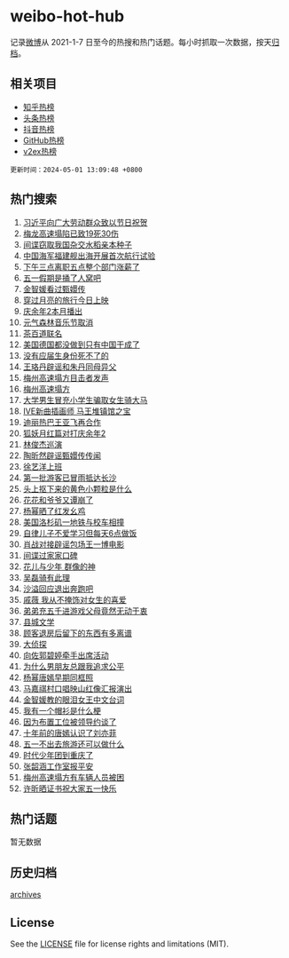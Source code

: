 # weibo-hot-hub

记录[微博](https://www.weibo.com)从 2021-1-7 日至今的热搜和热门话题。每小时抓取一次数据，按天[归档](archives)。

## 相关项目

- [知乎热榜](https://github.com/lonnyzhang423/zhihu-hot-hub)
- [头条热榜](https://github.com/lonnyzhang423/toutiao-hot-hub)
- [抖音热榜](https://github.com/lonnyzhang423/douyin-hot-hub)
- [GitHub热榜](https://github.com/lonnyzhang423/github-hot-hub)
- [v2ex热榜](https://github.com/lonnyzhang423/v2ex-hot-hub)


`更新时间：2024-05-01 13:09:48 +0800`

## 热门搜索

1. [习近平向广大劳动群众致以节日祝贺](https://m.weibo.cn/search?containerid=100103type%3D1%26t%3D10%26q%3D%23%E4%B9%A0%E8%BF%91%E5%B9%B3%E5%90%91%E5%B9%BF%E5%A4%A7%E5%8A%B3%E5%8A%A8%E7%BE%A4%E4%BC%97%E8%87%B4%E4%BB%A5%E8%8A%82%E6%97%A5%E7%A5%9D%E8%B4%BA%23&stream_entry_id=51&isnewpage=1&extparam=seat%3D1%26filter_type%3Drealtimehot%26stream_entry_id%3D51%26c_type%3D51%26q%3D%2523%25E4%25B9%25A0%25E8%25BF%2591%25E5%25B9%25B3%25E5%2590%2591%25E5%25B9%25BF%25E5%25A4%25A7%25E5%258A%25B3%25E5%258A%25A8%25E7%25BE%25A4%25E4%25BC%2597%25E8%2587%25B4%25E4%25BB%25A5%25E8%258A%2582%25E6%2597%25A5%25E7%25A5%259D%25E8%25B4%25BA%2523%26dgr%3D0%26cate%3D10103%26pos%3D0%26display_time%3D1714540187%26pre_seqid%3D1714540187124011544153)
1. [梅龙高速塌陷已致19死30伤](https://m.weibo.cn/search?containerid=100103type%3D1%26t%3D10%26q%3D%23%E6%A2%85%E9%BE%99%E9%AB%98%E9%80%9F%E5%A1%8C%E9%99%B7%E5%B7%B2%E8%87%B419%E6%AD%BB30%E4%BC%A4%23&stream_entry_id=31&isnewpage=1&extparam=seat%3D1%26stream_entry_id%3D31%26pos%3D0%26realpos%3D1%26dgr%3D0%26flag%3D2%26filter_type%3Drealtimehot%26band_rank%3D1%26c_type%3D31%26q%3D%2523%25E6%25A2%2585%25E9%25BE%2599%25E9%25AB%2598%25E9%2580%259F%25E5%25A1%258C%25E9%2599%25B7%25E5%25B7%25B2%25E8%2587%25B419%25E6%25AD%25BB30%25E4%25BC%25A4%2523%26cate%3D5001%26lcate%3D5001%26display_time%3D1714540187%26pre_seqid%3D1714540187124011544153)
1. [间谍窃取我国杂交水稻亲本种子](https://m.weibo.cn/search?containerid=100103type%3D1%26t%3D10%26q%3D%23%E9%97%B4%E8%B0%8D%E7%AA%83%E5%8F%96%E6%88%91%E5%9B%BD%E6%9D%82%E4%BA%A4%E6%B0%B4%E7%A8%BB%E4%BA%B2%E6%9C%AC%E7%A7%8D%E5%AD%90%23&stream_entry_id=31&isnewpage=1&extparam=seat%3D1%26stream_entry_id%3D31%26pos%3D1%26realpos%3D2%26dgr%3D0%26flag%3D2%26filter_type%3Drealtimehot%26band_rank%3D2%26c_type%3D31%26q%3D%2523%25E9%2597%25B4%25E8%25B0%258D%25E7%25AA%2583%25E5%258F%2596%25E6%2588%2591%25E5%259B%25BD%25E6%259D%2582%25E4%25BA%25A4%25E6%25B0%25B4%25E7%25A8%25BB%25E4%25BA%25B2%25E6%259C%25AC%25E7%25A7%258D%25E5%25AD%2590%2523%26cate%3D5001%26lcate%3D5001%26display_time%3D1714540187%26pre_seqid%3D1714540187124011544153)
1. [中国海军福建舰出海开展首次航行试验](https://m.weibo.cn/search?containerid=100103type%3D1%26t%3D10%26q%3D%23%E4%B8%AD%E5%9B%BD%E6%B5%B7%E5%86%9B%E7%A6%8F%E5%BB%BA%E8%88%B0%E5%87%BA%E6%B5%B7%E5%BC%80%E5%B1%95%E9%A6%96%E6%AC%A1%E8%88%AA%E8%A1%8C%E8%AF%95%E9%AA%8C%23&stream_entry_id=31&isnewpage=1&extparam=seat%3D1%26stream_entry_id%3D31%26pos%3D2%26realpos%3D3%26dgr%3D0%26flag%3D0%26filter_type%3Drealtimehot%26band_rank%3D3%26c_type%3D31%26q%3D%2523%25E4%25B8%25AD%25E5%259B%25BD%25E6%25B5%25B7%25E5%2586%259B%25E7%25A6%258F%25E5%25BB%25BA%25E8%2588%25B0%25E5%2587%25BA%25E6%25B5%25B7%25E5%25BC%2580%25E5%25B1%2595%25E9%25A6%2596%25E6%25AC%25A1%25E8%2588%25AA%25E8%25A1%258C%25E8%25AF%2595%25E9%25AA%258C%2523%26cate%3D5001%26lcate%3D5001%26display_time%3D1714540187%26pre_seqid%3D1714540187124011544153)
1. [下午三点离职五点整个部门涨薪了](https://m.weibo.cn/search?containerid=100103type%3D1%26t%3D10%26q%3D%23%E4%B8%8B%E5%8D%88%E4%B8%89%E7%82%B9%E7%A6%BB%E8%81%8C%E4%BA%94%E7%82%B9%E6%95%B4%E4%B8%AA%E9%83%A8%E9%97%A8%E6%B6%A8%E8%96%AA%E4%BA%86%23&stream_entry_id=31&isnewpage=1&extparam=seat%3D1%26stream_entry_id%3D31%26pos%3D3%26realpos%3D4%26dgr%3D0%26flag%3D2%26filter_type%3Drealtimehot%26band_rank%3D4%26c_type%3D31%26q%3D%2523%25E4%25B8%258B%25E5%258D%2588%25E4%25B8%2589%25E7%2582%25B9%25E7%25A6%25BB%25E8%2581%258C%25E4%25BA%2594%25E7%2582%25B9%25E6%2595%25B4%25E4%25B8%25AA%25E9%2583%25A8%25E9%2597%25A8%25E6%25B6%25A8%25E8%2596%25AA%25E4%25BA%2586%2523%26cate%3D5001%26lcate%3D5001%26display_time%3D1714540187%26pre_seqid%3D1714540187124011544153)
1. [五一假期是捅了人窝吧](https://m.weibo.cn/search?containerid=100103type%3D1%26t%3D10%26q%3D%23%E4%BA%94%E4%B8%80%E5%81%87%E6%9C%9F%E6%98%AF%E6%8D%85%E4%BA%86%E4%BA%BA%E7%AA%9D%E5%90%A7%23&stream_entry_id=31&isnewpage=1&extparam=seat%3D1%26stream_entry_id%3D31%26pos%3D4%26realpos%3D5%26dgr%3D0%26flag%3D1%26filter_type%3Drealtimehot%26band_rank%3D5%26c_type%3D31%26q%3D%2523%25E4%25BA%2594%25E4%25B8%2580%25E5%2581%2587%25E6%259C%259F%25E6%2598%25AF%25E6%258D%2585%25E4%25BA%2586%25E4%25BA%25BA%25E7%25AA%259D%25E5%2590%25A7%2523%26cate%3D5001%26lcate%3D5001%26display_time%3D1714540187%26pre_seqid%3D1714540187124011544153)
1. [金智媛看过甄嬛传](https://m.weibo.cn/search?containerid=100103type%3D1%26t%3D10%26q%3D%23%E9%87%91%E6%99%BA%E5%AA%9B%E7%9C%8B%E8%BF%87%E7%94%84%E5%AC%9B%E4%BC%A0%23&stream_entry_id=31&isnewpage=1&extparam=seat%3D1%26stream_entry_id%3D31%26pos%3D5%26realpos%3D6%26dgr%3D0%26flag%3D1%26filter_type%3Drealtimehot%26band_rank%3D6%26c_type%3D31%26q%3D%2523%25E9%2587%2591%25E6%2599%25BA%25E5%25AA%259B%25E7%259C%258B%25E8%25BF%2587%25E7%2594%2584%25E5%25AC%259B%25E4%25BC%25A0%2523%26cate%3D5001%26lcate%3D5001%26display_time%3D1714540187%26pre_seqid%3D1714540187124011544153)
1. [穿过月亮的旅行今日上映](https://m.weibo.cn/search?containerid=100103type%3D1%26t%3D10%26q%3D%23%E7%A9%BF%E8%BF%87%E6%9C%88%E4%BA%AE%E7%9A%84%E6%97%85%E8%A1%8C%E4%BB%8A%E6%97%A5%E4%B8%8A%E6%98%A0%23&stream_entry_id=31&isnewpage=1&extparam=seat%3D1%26stream_entry_id%3D31%26pos%3D6%26q%3D%2523%25E7%25A9%25BF%25E8%25BF%2587%25E6%259C%2588%25E4%25BA%25AE%25E7%259A%2584%25E6%2597%2585%25E8%25A1%258C%25E4%25BB%258A%25E6%2597%25A5%25E4%25B8%258A%25E6%2598%25A0%2523%26dgr%3D0%26adid%3D234840%26filter_type%3Drealtimehot%26band_rank%3D7%26c_type%3D31%26is_ad_pos%3D1%26topic_ad%3D1%26cate%3D5001%26lcate%3D5001%26display_time%3D1714540187%26pre_seqid%3D1714540187124011544153)
1. [庆余年2本月播出](https://m.weibo.cn/search?containerid=100103type%3D1%26t%3D10%26q%3D%23%E5%BA%86%E4%BD%99%E5%B9%B42%E6%9C%AC%E6%9C%88%E6%92%AD%E5%87%BA%23&stream_entry_id=31&isnewpage=1&extparam=seat%3D1%26stream_entry_id%3D31%26pos%3D7%26realpos%3D7%26dgr%3D0%26flag%3D0%26filter_type%3Drealtimehot%26band_rank%3D7%26c_type%3D31%26q%3D%2523%25E5%25BA%2586%25E4%25BD%2599%25E5%25B9%25B42%25E6%259C%25AC%25E6%259C%2588%25E6%2592%25AD%25E5%2587%25BA%2523%26cate%3D5001%26lcate%3D5001%26display_time%3D1714540187%26pre_seqid%3D1714540187124011544153)
1. [元气森林音乐节取消](https://m.weibo.cn/search?containerid=100103type%3D1%26t%3D10%26q%3D%E5%85%83%E6%B0%94%E6%A3%AE%E6%9E%97%E9%9F%B3%E4%B9%90%E8%8A%82%E5%8F%96%E6%B6%88&stream_entry_id=31&isnewpage=1&extparam=seat%3D1%26stream_entry_id%3D31%26pos%3D8%26realpos%3D8%26dgr%3D0%26flag%3D0%26filter_type%3Drealtimehot%26band_rank%3D8%26c_type%3D31%26q%3D%25E5%2585%2583%25E6%25B0%2594%25E6%25A3%25AE%25E6%259E%2597%25E9%259F%25B3%25E4%25B9%2590%25E8%258A%2582%25E5%258F%2596%25E6%25B6%2588%26cate%3D5001%26lcate%3D5001%26display_time%3D1714540187%26pre_seqid%3D1714540187124011544153)
1. [茶百道联名](https://m.weibo.cn/search?containerid=100103type%3D1%26t%3D10%26q%3D%E8%8C%B6%E7%99%BE%E9%81%93%E8%81%94%E5%90%8D&stream_entry_id=31&isnewpage=1&extparam=seat%3D1%26stream_entry_id%3D31%26pos%3D9%26realpos%3D9%26dgr%3D0%26flag%3D1%26filter_type%3Drealtimehot%26band_rank%3D9%26c_type%3D31%26q%3D%25E8%258C%25B6%25E7%2599%25BE%25E9%2581%2593%25E8%2581%2594%25E5%2590%258D%26cate%3D5001%26lcate%3D5001%26display_time%3D1714540187%26pre_seqid%3D1714540187124011544153)
1. [美国德国都没做到只有中国干成了](https://m.weibo.cn/search?containerid=100103type%3D1%26t%3D10%26q%3D%23%E7%BE%8E%E5%9B%BD%E5%BE%B7%E5%9B%BD%E9%83%BD%E6%B2%A1%E5%81%9A%E5%88%B0%E5%8F%AA%E6%9C%89%E4%B8%AD%E5%9B%BD%E5%B9%B2%E6%88%90%E4%BA%86%23&stream_entry_id=31&isnewpage=1&extparam=seat%3D1%26stream_entry_id%3D31%26pos%3D10%26realpos%3D10%26dgr%3D0%26flag%3D0%26filter_type%3Drealtimehot%26band_rank%3D10%26c_type%3D31%26q%3D%2523%25E7%25BE%258E%25E5%259B%25BD%25E5%25BE%25B7%25E5%259B%25BD%25E9%2583%25BD%25E6%25B2%25A1%25E5%2581%259A%25E5%2588%25B0%25E5%258F%25AA%25E6%259C%2589%25E4%25B8%25AD%25E5%259B%25BD%25E5%25B9%25B2%25E6%2588%2590%25E4%25BA%2586%2523%26cate%3D5001%26lcate%3D5001%26display_time%3D1714540187%26pre_seqid%3D1714540187124011544153)
1. [没有应届生身份死不了的](https://m.weibo.cn/search?containerid=100103type%3D1%26t%3D10%26q%3D%23%E6%B2%A1%E6%9C%89%E5%BA%94%E5%B1%8A%E7%94%9F%E8%BA%AB%E4%BB%BD%E6%AD%BB%E4%B8%8D%E4%BA%86%E7%9A%84%23&stream_entry_id=31&isnewpage=1&extparam=seat%3D1%26stream_entry_id%3D31%26pos%3D11%26realpos%3D11%26dgr%3D0%26flag%3D2%26filter_type%3Drealtimehot%26band_rank%3D11%26c_type%3D31%26q%3D%2523%25E6%25B2%25A1%25E6%259C%2589%25E5%25BA%2594%25E5%25B1%258A%25E7%2594%259F%25E8%25BA%25AB%25E4%25BB%25BD%25E6%25AD%25BB%25E4%25B8%258D%25E4%25BA%2586%25E7%259A%2584%2523%26cate%3D5001%26lcate%3D5001%26display_time%3D1714540187%26pre_seqid%3D1714540187124011544153)
1. [王珞丹辟谣和朱丹同母异父](https://m.weibo.cn/search?containerid=100103type%3D1%26t%3D10%26q%3D%23%E7%8E%8B%E7%8F%9E%E4%B8%B9%E8%BE%9F%E8%B0%A3%E5%92%8C%E6%9C%B1%E4%B8%B9%E5%90%8C%E6%AF%8D%E5%BC%82%E7%88%B6%23&stream_entry_id=31&isnewpage=1&extparam=seat%3D1%26stream_entry_id%3D31%26pos%3D12%26realpos%3D12%26dgr%3D0%26flag%3D1%26filter_type%3Drealtimehot%26band_rank%3D12%26c_type%3D31%26q%3D%2523%25E7%258E%258B%25E7%258F%259E%25E4%25B8%25B9%25E8%25BE%259F%25E8%25B0%25A3%25E5%2592%258C%25E6%259C%25B1%25E4%25B8%25B9%25E5%2590%258C%25E6%25AF%258D%25E5%25BC%2582%25E7%2588%25B6%2523%26cate%3D5001%26lcate%3D5001%26display_time%3D1714540187%26pre_seqid%3D1714540187124011544153)
1. [梅州高速塌方目击者发声](https://m.weibo.cn/search?containerid=100103type%3D1%26t%3D10%26q%3D%23%E6%A2%85%E5%B7%9E%E9%AB%98%E9%80%9F%E5%A1%8C%E6%96%B9%E7%9B%AE%E5%87%BB%E8%80%85%E5%8F%91%E5%A3%B0%23&stream_entry_id=31&isnewpage=1&extparam=seat%3D1%26stream_entry_id%3D31%26pos%3D13%26realpos%3D13%26dgr%3D0%26flag%3D2%26filter_type%3Drealtimehot%26band_rank%3D13%26c_type%3D31%26q%3D%2523%25E6%25A2%2585%25E5%25B7%259E%25E9%25AB%2598%25E9%2580%259F%25E5%25A1%258C%25E6%2596%25B9%25E7%259B%25AE%25E5%2587%25BB%25E8%2580%2585%25E5%258F%2591%25E5%25A3%25B0%2523%26cate%3D5001%26lcate%3D5001%26display_time%3D1714540187%26pre_seqid%3D1714540187124011544153)
1. [梅州高速塌方](https://m.weibo.cn/search?containerid=100103type%3D1%26t%3D10%26q%3D%E6%A2%85%E5%B7%9E%E9%AB%98%E9%80%9F%E5%A1%8C%E6%96%B9&stream_entry_id=31&isnewpage=1&extparam=seat%3D1%26stream_entry_id%3D31%26pos%3D14%26realpos%3D14%26dgr%3D0%26flag%3D0%26filter_type%3Drealtimehot%26band_rank%3D14%26c_type%3D31%26q%3D%25E6%25A2%2585%25E5%25B7%259E%25E9%25AB%2598%25E9%2580%259F%25E5%25A1%258C%25E6%2596%25B9%26cate%3D5001%26lcate%3D5001%26display_time%3D1714540187%26pre_seqid%3D1714540187124011544153)
1. [大学男生冒充小学生骗取女生骑大马](https://m.weibo.cn/search?containerid=100103type%3D1%26t%3D10%26q%3D%23%E5%A4%A7%E5%AD%A6%E7%94%B7%E7%94%9F%E5%86%92%E5%85%85%E5%B0%8F%E5%AD%A6%E7%94%9F%E9%AA%97%E5%8F%96%E5%A5%B3%E7%94%9F%E9%AA%91%E5%A4%A7%E9%A9%AC%23&stream_entry_id=31&isnewpage=1&extparam=seat%3D1%26stream_entry_id%3D31%26pos%3D15%26realpos%3D15%26dgr%3D0%26flag%3D0%26filter_type%3Drealtimehot%26band_rank%3D15%26c_type%3D31%26q%3D%2523%25E5%25A4%25A7%25E5%25AD%25A6%25E7%2594%25B7%25E7%2594%259F%25E5%2586%2592%25E5%2585%2585%25E5%25B0%258F%25E5%25AD%25A6%25E7%2594%259F%25E9%25AA%2597%25E5%258F%2596%25E5%25A5%25B3%25E7%2594%259F%25E9%25AA%2591%25E5%25A4%25A7%25E9%25A9%25AC%2523%26cate%3D5001%26lcate%3D5001%26display_time%3D1714540187%26pre_seqid%3D1714540187124011544153)
1. [IVE新曲插画师 马王堆镇馆之宝](https://m.weibo.cn/search?containerid=100103type%3D1%26t%3D10%26q%3DIVE%E6%96%B0%E6%9B%B2%E6%8F%92%E7%94%BB%E5%B8%88+%E9%A9%AC%E7%8E%8B%E5%A0%86%E9%95%87%E9%A6%86%E4%B9%8B%E5%AE%9D&stream_entry_id=31&isnewpage=1&extparam=seat%3D1%26stream_entry_id%3D31%26pos%3D16%26realpos%3D16%26dgr%3D0%26flag%3D1%26filter_type%3Drealtimehot%26band_rank%3D16%26c_type%3D31%26q%3DIVE%25E6%2596%25B0%25E6%259B%25B2%25E6%258F%2592%25E7%2594%25BB%25E5%25B8%2588%2520%25E9%25A9%25AC%25E7%258E%258B%25E5%25A0%2586%25E9%2595%2587%25E9%25A6%2586%25E4%25B9%258B%25E5%25AE%259D%26cate%3D5001%26lcate%3D5001%26display_time%3D1714540187%26pre_seqid%3D1714540187124011544153)
1. [迪丽热巴王亚飞再合作](https://m.weibo.cn/search?containerid=100103type%3D1%26t%3D10%26q%3D%23%E8%BF%AA%E4%B8%BD%E7%83%AD%E5%B7%B4%E7%8E%8B%E4%BA%9A%E9%A3%9E%E5%86%8D%E5%90%88%E4%BD%9C%23&stream_entry_id=31&isnewpage=1&extparam=seat%3D1%26stream_entry_id%3D31%26pos%3D17%26realpos%3D17%26dgr%3D0%26flag%3D0%26filter_type%3Drealtimehot%26band_rank%3D17%26c_type%3D31%26q%3D%2523%25E8%25BF%25AA%25E4%25B8%25BD%25E7%2583%25AD%25E5%25B7%25B4%25E7%258E%258B%25E4%25BA%259A%25E9%25A3%259E%25E5%2586%258D%25E5%2590%2588%25E4%25BD%259C%2523%26cate%3D5001%26lcate%3D5001%26display_time%3D1714540187%26pre_seqid%3D1714540187124011544153)
1. [狐妖月红篇对打庆余年2](https://m.weibo.cn/search?containerid=100103type%3D1%26t%3D10%26q%3D%23%E7%8B%90%E5%A6%96%E6%9C%88%E7%BA%A2%E7%AF%87%E5%AF%B9%E6%89%93%E5%BA%86%E4%BD%99%E5%B9%B42%23&stream_entry_id=31&isnewpage=1&extparam=seat%3D1%26stream_entry_id%3D31%26pos%3D18%26realpos%3D18%26dgr%3D0%26flag%3D1%26filter_type%3Drealtimehot%26band_rank%3D18%26c_type%3D31%26q%3D%2523%25E7%258B%2590%25E5%25A6%2596%25E6%259C%2588%25E7%25BA%25A2%25E7%25AF%2587%25E5%25AF%25B9%25E6%2589%2593%25E5%25BA%2586%25E4%25BD%2599%25E5%25B9%25B42%2523%26cate%3D5001%26lcate%3D5001%26display_time%3D1714540187%26pre_seqid%3D1714540187124011544153)
1. [林俊杰巡演](https://m.weibo.cn/search?containerid=100103type%3D1%26t%3D10%26q%3D%E6%9E%97%E4%BF%8A%E6%9D%B0%E5%B7%A1%E6%BC%94&stream_entry_id=31&isnewpage=1&extparam=seat%3D1%26stream_entry_id%3D31%26pos%3D19%26realpos%3D19%26dgr%3D0%26flag%3D1%26filter_type%3Drealtimehot%26band_rank%3D19%26c_type%3D31%26q%3D%25E6%259E%2597%25E4%25BF%258A%25E6%259D%25B0%25E5%25B7%25A1%25E6%25BC%2594%26cate%3D5001%26lcate%3D5001%26display_time%3D1714540187%26pre_seqid%3D1714540187124011544153)
1. [陶昕然辟谣甄嬛传传闻](https://m.weibo.cn/search?containerid=100103type%3D1%26t%3D10%26q%3D%23%E9%99%B6%E6%98%95%E7%84%B6%E8%BE%9F%E8%B0%A3%E7%94%84%E5%AC%9B%E4%BC%A0%E4%BC%A0%E9%97%BB%23&stream_entry_id=31&isnewpage=1&extparam=seat%3D1%26stream_entry_id%3D31%26pos%3D20%26realpos%3D20%26dgr%3D0%26flag%3D1%26filter_type%3Drealtimehot%26band_rank%3D20%26c_type%3D31%26q%3D%2523%25E9%2599%25B6%25E6%2598%2595%25E7%2584%25B6%25E8%25BE%259F%25E8%25B0%25A3%25E7%2594%2584%25E5%25AC%259B%25E4%25BC%25A0%25E4%25BC%25A0%25E9%2597%25BB%2523%26cate%3D5001%26lcate%3D5001%26display_time%3D1714540187%26pre_seqid%3D1714540187124011544153)
1. [徐艺洋上班](https://m.weibo.cn/search?containerid=100103type%3D1%26t%3D10%26q%3D%E5%BE%90%E8%89%BA%E6%B4%8B%E4%B8%8A%E7%8F%AD&stream_entry_id=31&isnewpage=1&extparam=seat%3D1%26stream_entry_id%3D31%26pos%3D21%26realpos%3D21%26dgr%3D0%26flag%3D1%26filter_type%3Drealtimehot%26band_rank%3D21%26c_type%3D31%26q%3D%25E5%25BE%2590%25E8%2589%25BA%25E6%25B4%258B%25E4%25B8%258A%25E7%258F%25AD%26cate%3D5001%26lcate%3D5001%26display_time%3D1714540187%26pre_seqid%3D1714540187124011544153)
1. [第一批游客已冒雨抵达长沙](https://m.weibo.cn/search?containerid=100103type%3D1%26t%3D10%26q%3D%23%E7%AC%AC%E4%B8%80%E6%89%B9%E6%B8%B8%E5%AE%A2%E5%B7%B2%E5%86%92%E9%9B%A8%E6%8A%B5%E8%BE%BE%E9%95%BF%E6%B2%99%23&stream_entry_id=31&isnewpage=1&extparam=seat%3D1%26stream_entry_id%3D31%26pos%3D22%26realpos%3D22%26dgr%3D0%26flag%3D32768%26filter_type%3Drealtimehot%26band_rank%3D22%26c_type%3D31%26q%3D%2523%25E7%25AC%25AC%25E4%25B8%2580%25E6%2589%25B9%25E6%25B8%25B8%25E5%25AE%25A2%25E5%25B7%25B2%25E5%2586%2592%25E9%259B%25A8%25E6%258A%25B5%25E8%25BE%25BE%25E9%2595%25BF%25E6%25B2%2599%2523%26cate%3D5001%26lcate%3D5001%26display_time%3D1714540187%26pre_seqid%3D1714540187124011544153)
1. [头上抠下来的黄色小颗粒是什么](https://m.weibo.cn/search?containerid=100103type%3D1%26t%3D10%26q%3D%23%E5%A4%B4%E4%B8%8A%E6%8A%A0%E4%B8%8B%E6%9D%A5%E7%9A%84%E9%BB%84%E8%89%B2%E5%B0%8F%E9%A2%97%E7%B2%92%E6%98%AF%E4%BB%80%E4%B9%88%23&stream_entry_id=31&isnewpage=1&extparam=seat%3D1%26stream_entry_id%3D31%26pos%3D23%26realpos%3D23%26dgr%3D0%26flag%3D0%26filter_type%3Drealtimehot%26band_rank%3D23%26c_type%3D31%26q%3D%2523%25E5%25A4%25B4%25E4%25B8%258A%25E6%258A%25A0%25E4%25B8%258B%25E6%259D%25A5%25E7%259A%2584%25E9%25BB%2584%25E8%2589%25B2%25E5%25B0%258F%25E9%25A2%2597%25E7%25B2%2592%25E6%2598%25AF%25E4%25BB%2580%25E4%25B9%2588%2523%26cate%3D5001%26lcate%3D5001%26display_time%3D1714540187%26pre_seqid%3D1714540187124011544153)
1. [花花和爷爷又谭崩了](https://m.weibo.cn/search?containerid=100103type%3D1%26t%3D10%26q%3D%23%E8%8A%B1%E8%8A%B1%E5%92%8C%E7%88%B7%E7%88%B7%E5%8F%88%E8%B0%AD%E5%B4%A9%E4%BA%86%23&stream_entry_id=31&isnewpage=1&extparam=seat%3D1%26stream_entry_id%3D31%26pos%3D24%26realpos%3D24%26dgr%3D0%26flag%3D0%26filter_type%3Drealtimehot%26band_rank%3D24%26c_type%3D31%26q%3D%2523%25E8%258A%25B1%25E8%258A%25B1%25E5%2592%258C%25E7%2588%25B7%25E7%2588%25B7%25E5%258F%2588%25E8%25B0%25AD%25E5%25B4%25A9%25E4%25BA%2586%2523%26cate%3D5001%26lcate%3D5001%26display_time%3D1714540187%26pre_seqid%3D1714540187124011544153)
1. [杨幂晒了红发幺鸡](https://m.weibo.cn/search?containerid=100103type%3D1%26t%3D10%26q%3D%23%E6%9D%A8%E5%B9%82%E6%99%92%E4%BA%86%E7%BA%A2%E5%8F%91%E5%B9%BA%E9%B8%A1%23&stream_entry_id=31&isnewpage=1&extparam=seat%3D1%26stream_entry_id%3D31%26pos%3D25%26realpos%3D25%26dgr%3D0%26flag%3D1%26filter_type%3Drealtimehot%26band_rank%3D25%26c_type%3D31%26q%3D%2523%25E6%259D%25A8%25E5%25B9%2582%25E6%2599%2592%25E4%25BA%2586%25E7%25BA%25A2%25E5%258F%2591%25E5%25B9%25BA%25E9%25B8%25A1%2523%26cate%3D5001%26lcate%3D5001%26display_time%3D1714540187%26pre_seqid%3D1714540187124011544153)
1. [美国洛杉矶一地铁与校车相撞](https://m.weibo.cn/search?containerid=100103type%3D1%26t%3D10%26q%3D%23%E7%BE%8E%E5%9B%BD%E6%B4%9B%E6%9D%89%E7%9F%B6%E4%B8%80%E5%9C%B0%E9%93%81%E4%B8%8E%E6%A0%A1%E8%BD%A6%E7%9B%B8%E6%92%9E%23&stream_entry_id=31&isnewpage=1&extparam=seat%3D1%26stream_entry_id%3D31%26pos%3D26%26realpos%3D26%26dgr%3D0%26flag%3D1%26filter_type%3Drealtimehot%26band_rank%3D26%26c_type%3D31%26q%3D%2523%25E7%25BE%258E%25E5%259B%25BD%25E6%25B4%259B%25E6%259D%2589%25E7%259F%25B6%25E4%25B8%2580%25E5%259C%25B0%25E9%2593%2581%25E4%25B8%258E%25E6%25A0%25A1%25E8%25BD%25A6%25E7%259B%25B8%25E6%2592%259E%2523%26cate%3D5001%26lcate%3D5001%26display_time%3D1714540187%26pre_seqid%3D1714540187124011544153)
1. [自律儿子不爱学习但每天6点做饭](https://m.weibo.cn/search?containerid=100103type%3D1%26t%3D10%26q%3D%23%E8%87%AA%E5%BE%8B%E5%84%BF%E5%AD%90%E4%B8%8D%E7%88%B1%E5%AD%A6%E4%B9%A0%E4%BD%86%E6%AF%8F%E5%A4%A96%E7%82%B9%E5%81%9A%E9%A5%AD%23&stream_entry_id=31&isnewpage=1&extparam=seat%3D1%26stream_entry_id%3D31%26pos%3D27%26realpos%3D27%26dgr%3D0%26flag%3D32768%26filter_type%3Drealtimehot%26band_rank%3D27%26c_type%3D31%26q%3D%2523%25E8%2587%25AA%25E5%25BE%258B%25E5%2584%25BF%25E5%25AD%2590%25E4%25B8%258D%25E7%2588%25B1%25E5%25AD%25A6%25E4%25B9%25A0%25E4%25BD%2586%25E6%25AF%258F%25E5%25A4%25A96%25E7%2582%25B9%25E5%2581%259A%25E9%25A5%25AD%2523%26cate%3D5001%26lcate%3D5001%26display_time%3D1714540187%26pre_seqid%3D1714540187124011544153)
1. [肖战对接辟谣包场王一博电影](https://m.weibo.cn/search?containerid=100103type%3D1%26t%3D10%26q%3D%23%E8%82%96%E6%88%98%E5%AF%B9%E6%8E%A5%E8%BE%9F%E8%B0%A3%E5%8C%85%E5%9C%BA%E7%8E%8B%E4%B8%80%E5%8D%9A%E7%94%B5%E5%BD%B1%23&stream_entry_id=31&isnewpage=1&extparam=seat%3D1%26stream_entry_id%3D31%26pos%3D28%26realpos%3D28%26dgr%3D0%26flag%3D0%26filter_type%3Drealtimehot%26band_rank%3D28%26c_type%3D31%26q%3D%2523%25E8%2582%2596%25E6%2588%2598%25E5%25AF%25B9%25E6%258E%25A5%25E8%25BE%259F%25E8%25B0%25A3%25E5%258C%2585%25E5%259C%25BA%25E7%258E%258B%25E4%25B8%2580%25E5%258D%259A%25E7%2594%25B5%25E5%25BD%25B1%2523%26cate%3D5001%26lcate%3D5001%26display_time%3D1714540187%26pre_seqid%3D1714540187124011544153)
1. [间谍过家家口碑](https://m.weibo.cn/search?containerid=100103type%3D1%26t%3D10%26q%3D%23%E9%97%B4%E8%B0%8D%E8%BF%87%E5%AE%B6%E5%AE%B6%E5%8F%A3%E7%A2%91%23&stream_entry_id=31&isnewpage=1&extparam=seat%3D1%26stream_entry_id%3D31%26pos%3D29%26realpos%3D29%26dgr%3D0%26flag%3D1%26filter_type%3Drealtimehot%26band_rank%3D29%26c_type%3D31%26q%3D%2523%25E9%2597%25B4%25E8%25B0%258D%25E8%25BF%2587%25E5%25AE%25B6%25E5%25AE%25B6%25E5%258F%25A3%25E7%25A2%2591%2523%26cate%3D5001%26lcate%3D5001%26display_time%3D1714540187%26pre_seqid%3D1714540187124011544153)
1. [花儿与少年 群像的神](https://m.weibo.cn/search?containerid=100103type%3D1%26t%3D10%26q%3D%E8%8A%B1%E5%84%BF%E4%B8%8E%E5%B0%91%E5%B9%B4+%E7%BE%A4%E5%83%8F%E7%9A%84%E7%A5%9E&stream_entry_id=31&isnewpage=1&extparam=seat%3D1%26stream_entry_id%3D31%26pos%3D30%26realpos%3D30%26dgr%3D0%26flag%3D1%26filter_type%3Drealtimehot%26band_rank%3D30%26c_type%3D31%26q%3D%25E8%258A%25B1%25E5%2584%25BF%25E4%25B8%258E%25E5%25B0%2591%25E5%25B9%25B4%2520%25E7%25BE%25A4%25E5%2583%258F%25E7%259A%2584%25E7%25A5%259E%26cate%3D5001%26lcate%3D5001%26display_time%3D1714540187%26pre_seqid%3D1714540187124011544153)
1. [吴磊骑有此理](https://m.weibo.cn/search?containerid=100103type%3D1%26t%3D10%26q%3D%E5%90%B4%E7%A3%8A%E9%AA%91%E6%9C%89%E6%AD%A4%E7%90%86&stream_entry_id=31&isnewpage=1&extparam=seat%3D1%26stream_entry_id%3D31%26pos%3D31%26realpos%3D31%26dgr%3D0%26flag%3D1%26filter_type%3Drealtimehot%26band_rank%3D31%26c_type%3D31%26q%3D%25E5%2590%25B4%25E7%25A3%258A%25E9%25AA%2591%25E6%259C%2589%25E6%25AD%25A4%25E7%2590%2586%26cate%3D5001%26lcate%3D5001%26display_time%3D1714540187%26pre_seqid%3D1714540187124011544153)
1. [沙溢回应退出奔跑吧](https://m.weibo.cn/search?containerid=100103type%3D1%26t%3D10%26q%3D%23%E6%B2%99%E6%BA%A2%E5%9B%9E%E5%BA%94%E9%80%80%E5%87%BA%E5%A5%94%E8%B7%91%E5%90%A7%23&stream_entry_id=31&isnewpage=1&extparam=seat%3D1%26stream_entry_id%3D31%26pos%3D32%26realpos%3D32%26dgr%3D0%26flag%3D0%26filter_type%3Drealtimehot%26band_rank%3D32%26c_type%3D31%26q%3D%2523%25E6%25B2%2599%25E6%25BA%25A2%25E5%259B%259E%25E5%25BA%2594%25E9%2580%2580%25E5%2587%25BA%25E5%25A5%2594%25E8%25B7%2591%25E5%2590%25A7%2523%26cate%3D5001%26lcate%3D5001%26display_time%3D1714540187%26pre_seqid%3D1714540187124011544153)
1. [戚薇 我从不掩饰对女生的喜爱](https://m.weibo.cn/search?containerid=100103type%3D1%26t%3D10%26q%3D%E6%88%9A%E8%96%87+%E6%88%91%E4%BB%8E%E4%B8%8D%E6%8E%A9%E9%A5%B0%E5%AF%B9%E5%A5%B3%E7%94%9F%E7%9A%84%E5%96%9C%E7%88%B1&stream_entry_id=31&isnewpage=1&extparam=seat%3D1%26stream_entry_id%3D31%26pos%3D33%26realpos%3D33%26dgr%3D0%26flag%3D0%26filter_type%3Drealtimehot%26band_rank%3D33%26c_type%3D31%26q%3D%25E6%2588%259A%25E8%2596%2587%2520%25E6%2588%2591%25E4%25BB%258E%25E4%25B8%258D%25E6%258E%25A9%25E9%25A5%25B0%25E5%25AF%25B9%25E5%25A5%25B3%25E7%2594%259F%25E7%259A%2584%25E5%2596%259C%25E7%2588%25B1%26cate%3D5001%26lcate%3D5001%26display_time%3D1714540187%26pre_seqid%3D1714540187124011544153)
1. [弟弟充五千进游戏父母竟然无动于衷](https://m.weibo.cn/search?containerid=100103type%3D1%26t%3D10%26q%3D%23%E5%BC%9F%E5%BC%9F%E5%85%85%E4%BA%94%E5%8D%83%E8%BF%9B%E6%B8%B8%E6%88%8F%E7%88%B6%E6%AF%8D%E7%AB%9F%E7%84%B6%E6%97%A0%E5%8A%A8%E4%BA%8E%E8%A1%B7%23&stream_entry_id=31&isnewpage=1&extparam=seat%3D1%26stream_entry_id%3D31%26pos%3D34%26realpos%3D34%26dgr%3D0%26flag%3D1%26filter_type%3Drealtimehot%26band_rank%3D34%26c_type%3D31%26q%3D%2523%25E5%25BC%259F%25E5%25BC%259F%25E5%2585%2585%25E4%25BA%2594%25E5%258D%2583%25E8%25BF%259B%25E6%25B8%25B8%25E6%2588%258F%25E7%2588%25B6%25E6%25AF%258D%25E7%25AB%259F%25E7%2584%25B6%25E6%2597%25A0%25E5%258A%25A8%25E4%25BA%258E%25E8%25A1%25B7%2523%26cate%3D5001%26lcate%3D5001%26display_time%3D1714540187%26pre_seqid%3D1714540187124011544153)
1. [县城文学](https://m.weibo.cn/search?containerid=100103type%3D1%26t%3D10%26q%3D%E5%8E%BF%E5%9F%8E%E6%96%87%E5%AD%A6&stream_entry_id=31&isnewpage=1&extparam=seat%3D1%26stream_entry_id%3D31%26pos%3D35%26realpos%3D35%26dgr%3D0%26flag%3D1%26filter_type%3Drealtimehot%26band_rank%3D35%26c_type%3D31%26q%3D%25E5%258E%25BF%25E5%259F%258E%25E6%2596%2587%25E5%25AD%25A6%26cate%3D5001%26lcate%3D5001%26display_time%3D1714540187%26pre_seqid%3D1714540187124011544153)
1. [顾客退房后留下的东西有多离谱](https://m.weibo.cn/search?containerid=100103type%3D1%26t%3D10%26q%3D%23%E9%A1%BE%E5%AE%A2%E9%80%80%E6%88%BF%E5%90%8E%E7%95%99%E4%B8%8B%E7%9A%84%E4%B8%9C%E8%A5%BF%E6%9C%89%E5%A4%9A%E7%A6%BB%E8%B0%B1%23&stream_entry_id=31&isnewpage=1&extparam=seat%3D1%26stream_entry_id%3D31%26pos%3D36%26realpos%3D36%26dgr%3D0%26flag%3D0%26filter_type%3Drealtimehot%26band_rank%3D36%26c_type%3D31%26q%3D%2523%25E9%25A1%25BE%25E5%25AE%25A2%25E9%2580%2580%25E6%2588%25BF%25E5%2590%258E%25E7%2595%2599%25E4%25B8%258B%25E7%259A%2584%25E4%25B8%259C%25E8%25A5%25BF%25E6%259C%2589%25E5%25A4%259A%25E7%25A6%25BB%25E8%25B0%25B1%2523%26cate%3D5001%26lcate%3D5001%26display_time%3D1714540187%26pre_seqid%3D1714540187124011544153)
1. [大侦探](https://m.weibo.cn/search?containerid=100103type%3D1%26t%3D10%26q%3D%E5%A4%A7%E4%BE%A6%E6%8E%A2&stream_entry_id=31&isnewpage=1&extparam=seat%3D1%26stream_entry_id%3D31%26pos%3D37%26realpos%3D37%26dgr%3D0%26flag%3D1%26filter_type%3Drealtimehot%26band_rank%3D37%26c_type%3D31%26q%3D%25E5%25A4%25A7%25E4%25BE%25A6%25E6%258E%25A2%26cate%3D5001%26lcate%3D5001%26display_time%3D1714540187%26pre_seqid%3D1714540187124011544153)
1. [向佐郭碧婷牵手出席活动](https://m.weibo.cn/search?containerid=100103type%3D1%26t%3D10%26q%3D%23%E5%90%91%E4%BD%90%E9%83%AD%E7%A2%A7%E5%A9%B7%E7%89%B5%E6%89%8B%E5%87%BA%E5%B8%AD%E6%B4%BB%E5%8A%A8%23&stream_entry_id=31&isnewpage=1&extparam=seat%3D1%26stream_entry_id%3D31%26pos%3D38%26realpos%3D38%26dgr%3D0%26flag%3D1%26filter_type%3Drealtimehot%26band_rank%3D38%26c_type%3D31%26q%3D%2523%25E5%2590%2591%25E4%25BD%2590%25E9%2583%25AD%25E7%25A2%25A7%25E5%25A9%25B7%25E7%2589%25B5%25E6%2589%258B%25E5%2587%25BA%25E5%25B8%25AD%25E6%25B4%25BB%25E5%258A%25A8%2523%26cate%3D5001%26lcate%3D5001%26display_time%3D1714540187%26pre_seqid%3D1714540187124011544153)
1. [为什么男朋友总跟我追求公平](https://m.weibo.cn/search?containerid=100103type%3D1%26t%3D10%26q%3D%23%E4%B8%BA%E4%BB%80%E4%B9%88%E7%94%B7%E6%9C%8B%E5%8F%8B%E6%80%BB%E8%B7%9F%E6%88%91%E8%BF%BD%E6%B1%82%E5%85%AC%E5%B9%B3%23&stream_entry_id=31&isnewpage=1&extparam=seat%3D1%26stream_entry_id%3D31%26pos%3D39%26realpos%3D39%26dgr%3D0%26flag%3D0%26filter_type%3Drealtimehot%26band_rank%3D39%26c_type%3D31%26q%3D%2523%25E4%25B8%25BA%25E4%25BB%2580%25E4%25B9%2588%25E7%2594%25B7%25E6%259C%258B%25E5%258F%258B%25E6%2580%25BB%25E8%25B7%259F%25E6%2588%2591%25E8%25BF%25BD%25E6%25B1%2582%25E5%2585%25AC%25E5%25B9%25B3%2523%26cate%3D5001%26lcate%3D5001%26display_time%3D1714540187%26pre_seqid%3D1714540187124011544153)
1. [杨幂唐嫣早期同框照](https://m.weibo.cn/search?containerid=100103type%3D1%26t%3D10%26q%3D%23%E6%9D%A8%E5%B9%82%E5%94%90%E5%AB%A3%E6%97%A9%E6%9C%9F%E5%90%8C%E6%A1%86%E7%85%A7%23&stream_entry_id=31&isnewpage=1&extparam=seat%3D1%26stream_entry_id%3D31%26pos%3D40%26realpos%3D40%26dgr%3D0%26flag%3D1%26filter_type%3Drealtimehot%26band_rank%3D40%26c_type%3D31%26q%3D%2523%25E6%259D%25A8%25E5%25B9%2582%25E5%2594%2590%25E5%25AB%25A3%25E6%2597%25A9%25E6%259C%259F%25E5%2590%258C%25E6%25A1%2586%25E7%2585%25A7%2523%26cate%3D5001%26lcate%3D5001%26display_time%3D1714540187%26pre_seqid%3D1714540187124011544153)
1. [马嘉祺村口唱映山红像汇报演出](https://m.weibo.cn/search?containerid=100103type%3D1%26t%3D10%26q%3D%23%E9%A9%AC%E5%98%89%E7%A5%BA%E6%9D%91%E5%8F%A3%E5%94%B1%E6%98%A0%E5%B1%B1%E7%BA%A2%E5%83%8F%E6%B1%87%E6%8A%A5%E6%BC%94%E5%87%BA%23&stream_entry_id=31&isnewpage=1&extparam=seat%3D1%26stream_entry_id%3D31%26pos%3D41%26realpos%3D41%26dgr%3D0%26flag%3D1%26filter_type%3Drealtimehot%26band_rank%3D41%26c_type%3D31%26q%3D%2523%25E9%25A9%25AC%25E5%2598%2589%25E7%25A5%25BA%25E6%259D%2591%25E5%258F%25A3%25E5%2594%25B1%25E6%2598%25A0%25E5%25B1%25B1%25E7%25BA%25A2%25E5%2583%258F%25E6%25B1%2587%25E6%258A%25A5%25E6%25BC%2594%25E5%2587%25BA%2523%26cate%3D5001%26lcate%3D5001%26display_time%3D1714540187%26pre_seqid%3D1714540187124011544153)
1. [金智媛教的眼泪女王中文台词](https://m.weibo.cn/search?containerid=100103type%3D1%26t%3D10%26q%3D%23%E9%87%91%E6%99%BA%E5%AA%9B%E6%95%99%E7%9A%84%E7%9C%BC%E6%B3%AA%E5%A5%B3%E7%8E%8B%E4%B8%AD%E6%96%87%E5%8F%B0%E8%AF%8D%23&stream_entry_id=31&isnewpage=1&extparam=seat%3D1%26stream_entry_id%3D31%26pos%3D42%26realpos%3D42%26dgr%3D0%26flag%3D1%26filter_type%3Drealtimehot%26band_rank%3D42%26c_type%3D31%26q%3D%2523%25E9%2587%2591%25E6%2599%25BA%25E5%25AA%259B%25E6%2595%2599%25E7%259A%2584%25E7%259C%25BC%25E6%25B3%25AA%25E5%25A5%25B3%25E7%258E%258B%25E4%25B8%25AD%25E6%2596%2587%25E5%258F%25B0%25E8%25AF%258D%2523%26cate%3D5001%26lcate%3D5001%26display_time%3D1714540187%26pre_seqid%3D1714540187124011544153)
1. [我有一个帽衫是什么梗](https://m.weibo.cn/search?containerid=100103type%3D1%26t%3D10%26q%3D%23%E6%88%91%E6%9C%89%E4%B8%80%E4%B8%AA%E5%B8%BD%E8%A1%AB%E6%98%AF%E4%BB%80%E4%B9%88%E6%A2%97%23&stream_entry_id=31&isnewpage=1&extparam=seat%3D1%26stream_entry_id%3D31%26pos%3D43%26realpos%3D43%26dgr%3D0%26flag%3D1%26filter_type%3Drealtimehot%26band_rank%3D43%26c_type%3D31%26q%3D%2523%25E6%2588%2591%25E6%259C%2589%25E4%25B8%2580%25E4%25B8%25AA%25E5%25B8%25BD%25E8%25A1%25AB%25E6%2598%25AF%25E4%25BB%2580%25E4%25B9%2588%25E6%25A2%2597%2523%26cate%3D5001%26lcate%3D5001%26display_time%3D1714540187%26pre_seqid%3D1714540187124011544153)
1. [因为布置工位被领导约谈了](https://m.weibo.cn/search?containerid=100103type%3D1%26t%3D10%26q%3D%23%E5%9B%A0%E4%B8%BA%E5%B8%83%E7%BD%AE%E5%B7%A5%E4%BD%8D%E8%A2%AB%E9%A2%86%E5%AF%BC%E7%BA%A6%E8%B0%88%E4%BA%86%23&stream_entry_id=31&isnewpage=1&extparam=seat%3D1%26stream_entry_id%3D31%26pos%3D44%26realpos%3D44%26dgr%3D0%26flag%3D1%26filter_type%3Drealtimehot%26band_rank%3D44%26c_type%3D31%26q%3D%2523%25E5%259B%25A0%25E4%25B8%25BA%25E5%25B8%2583%25E7%25BD%25AE%25E5%25B7%25A5%25E4%25BD%258D%25E8%25A2%25AB%25E9%25A2%2586%25E5%25AF%25BC%25E7%25BA%25A6%25E8%25B0%2588%25E4%25BA%2586%2523%26cate%3D5001%26lcate%3D5001%26display_time%3D1714540187%26pre_seqid%3D1714540187124011544153)
1. [十年前的唐嫣认识了刘亦菲](https://m.weibo.cn/search?containerid=100103type%3D1%26t%3D10%26q%3D%23%E5%8D%81%E5%B9%B4%E5%89%8D%E7%9A%84%E5%94%90%E5%AB%A3%E8%AE%A4%E8%AF%86%E4%BA%86%E5%88%98%E4%BA%A6%E8%8F%B2%23&stream_entry_id=31&isnewpage=1&extparam=seat%3D1%26stream_entry_id%3D31%26pos%3D45%26realpos%3D45%26dgr%3D0%26flag%3D1%26filter_type%3Drealtimehot%26band_rank%3D45%26c_type%3D31%26q%3D%2523%25E5%258D%2581%25E5%25B9%25B4%25E5%2589%258D%25E7%259A%2584%25E5%2594%2590%25E5%25AB%25A3%25E8%25AE%25A4%25E8%25AF%2586%25E4%25BA%2586%25E5%2588%2598%25E4%25BA%25A6%25E8%258F%25B2%2523%26cate%3D5001%26lcate%3D5001%26display_time%3D1714540187%26pre_seqid%3D1714540187124011544153)
1. [五一不出去旅游还可以做什么](https://m.weibo.cn/search?containerid=100103type%3D1%26t%3D10%26q%3D%23%E4%BA%94%E4%B8%80%E4%B8%8D%E5%87%BA%E5%8E%BB%E6%97%85%E6%B8%B8%E8%BF%98%E5%8F%AF%E4%BB%A5%E5%81%9A%E4%BB%80%E4%B9%88%23&stream_entry_id=31&isnewpage=1&extparam=seat%3D1%26stream_entry_id%3D31%26pos%3D46%26realpos%3D46%26dgr%3D0%26flag%3D0%26filter_type%3Drealtimehot%26band_rank%3D46%26c_type%3D31%26q%3D%2523%25E4%25BA%2594%25E4%25B8%2580%25E4%25B8%258D%25E5%2587%25BA%25E5%258E%25BB%25E6%2597%2585%25E6%25B8%25B8%25E8%25BF%2598%25E5%258F%25AF%25E4%25BB%25A5%25E5%2581%259A%25E4%25BB%2580%25E4%25B9%2588%2523%26cate%3D5001%26lcate%3D5001%26display_time%3D1714540187%26pre_seqid%3D1714540187124011544153)
1. [时代少年团到重庆了](https://m.weibo.cn/search?containerid=100103type%3D1%26t%3D10%26q%3D%23%E6%97%B6%E4%BB%A3%E5%B0%91%E5%B9%B4%E5%9B%A2%E5%88%B0%E9%87%8D%E5%BA%86%E4%BA%86%23&stream_entry_id=31&isnewpage=1&extparam=seat%3D1%26stream_entry_id%3D31%26pos%3D47%26realpos%3D47%26dgr%3D0%26flag%3D1%26filter_type%3Drealtimehot%26band_rank%3D47%26c_type%3D31%26q%3D%2523%25E6%2597%25B6%25E4%25BB%25A3%25E5%25B0%2591%25E5%25B9%25B4%25E5%259B%25A2%25E5%2588%25B0%25E9%2587%258D%25E5%25BA%2586%25E4%25BA%2586%2523%26cate%3D5001%26lcate%3D5001%26display_time%3D1714540187%26pre_seqid%3D1714540187124011544153)
1. [张韶涵工作室报平安](https://m.weibo.cn/search?containerid=100103type%3D1%26t%3D10%26q%3D%23%E5%BC%A0%E9%9F%B6%E6%B6%B5%E5%B7%A5%E4%BD%9C%E5%AE%A4%E6%8A%A5%E5%B9%B3%E5%AE%89%23&stream_entry_id=31&isnewpage=1&extparam=seat%3D1%26stream_entry_id%3D31%26pos%3D48%26realpos%3D48%26dgr%3D0%26flag%3D0%26filter_type%3Drealtimehot%26band_rank%3D48%26c_type%3D31%26q%3D%2523%25E5%25BC%25A0%25E9%259F%25B6%25E6%25B6%25B5%25E5%25B7%25A5%25E4%25BD%259C%25E5%25AE%25A4%25E6%258A%25A5%25E5%25B9%25B3%25E5%25AE%2589%2523%26cate%3D5001%26lcate%3D5001%26display_time%3D1714540187%26pre_seqid%3D1714540187124011544153)
1. [梅州高速塌方有车辆人员被困](https://m.weibo.cn/search?containerid=100103type%3D1%26t%3D10%26q%3D%23%E6%A2%85%E5%B7%9E%E9%AB%98%E9%80%9F%E5%A1%8C%E6%96%B9%E6%9C%89%E8%BD%A6%E8%BE%86%E4%BA%BA%E5%91%98%E8%A2%AB%E5%9B%B0%23&stream_entry_id=31&isnewpage=1&extparam=seat%3D1%26stream_entry_id%3D31%26pos%3D49%26realpos%3D49%26dgr%3D0%26flag%3D0%26filter_type%3Drealtimehot%26band_rank%3D49%26c_type%3D31%26q%3D%2523%25E6%25A2%2585%25E5%25B7%259E%25E9%25AB%2598%25E9%2580%259F%25E5%25A1%258C%25E6%2596%25B9%25E6%259C%2589%25E8%25BD%25A6%25E8%25BE%2586%25E4%25BA%25BA%25E5%2591%2598%25E8%25A2%25AB%25E5%259B%25B0%2523%26cate%3D5001%26lcate%3D5001%26display_time%3D1714540187%26pre_seqid%3D1714540187124011544153)
1. [许昕晒证书祝大家五一快乐](https://m.weibo.cn/search?containerid=100103type%3D1%26t%3D10%26q%3D%23%E8%AE%B8%E6%98%95%E6%99%92%E8%AF%81%E4%B9%A6%E7%A5%9D%E5%A4%A7%E5%AE%B6%E4%BA%94%E4%B8%80%E5%BF%AB%E4%B9%90%23&stream_entry_id=31&isnewpage=1&extparam=seat%3D1%26stream_entry_id%3D31%26pos%3D50%26realpos%3D50%26dgr%3D0%26flag%3D1%26filter_type%3Drealtimehot%26band_rank%3D50%26c_type%3D31%26q%3D%2523%25E8%25AE%25B8%25E6%2598%2595%25E6%2599%2592%25E8%25AF%2581%25E4%25B9%25A6%25E7%25A5%259D%25E5%25A4%25A7%25E5%25AE%25B6%25E4%25BA%2594%25E4%25B8%2580%25E5%25BF%25AB%25E4%25B9%2590%2523%26cate%3D5001%26lcate%3D5001%26display_time%3D1714540187%26pre_seqid%3D1714540187124011544153)

## 热门话题

暂无数据

## 历史归档

[archives](archives)

## License

See the [LICENSE](LICENSE) file for license rights and limitations (MIT).
